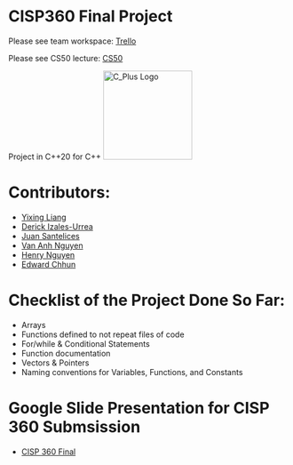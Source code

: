# CISP360 Final Project

Please see team workspace: [Trello](https://trello.com/invite/b/bnEfUOxn/ATTI8b2bb7350095619660381c16bf5b4e535E7570AF/cisp-360-final-project)

Please see CS50 lecture:  [CS50](https://www.youtube.com/watch?v=gR8QvFmNuLE&list=PLhQjrBD2T381PopUTYtMSstgk-hsTGkVmhttps://www.youtube.com/watch?v=gR8QvFmNuLE&list=PLhQjrBD2T381PopUTYtMSstgk-hsTGkVm)

Project in C++20 for C++
<img src= "cpp_logo.png" alt= "C_Plus Logo" width="160" height="160">

# Contributors:   
- [Yixing Liang](w2056162@apps.losrios.edu)                                  
- [Derick Izales-Urrea](w1787823@apps.losrios.edu)
- [Juan Santelices](W1952578@apps.losrios.edu)
- [Van Anh Nguyen](W1949467@apps.losrios.edu)
- [Henry Nguyen](W1769259@apps.losrios.edu) 
- [Edward Chhun](w2056162@apps.losrios.edu)

# Checklist of the Project Done So Far: 
+ Arrays
+ Functions defined to not repeat files of code 
+ For/while & Conditional Statements
+ Function documentation
+ Vectors & Pointers
+ Naming conventions for Variables, Functions, and Constants


# Google Slide Presentation for CISP 360 Submsission
- [CISP 360 Final](https://docs.google.com/presentation/d/1pIOxqli6Gw1mmLd_bD1bYUhRY7HSrOxTaMTRq_N9rUU/edit?usp=sharing)
